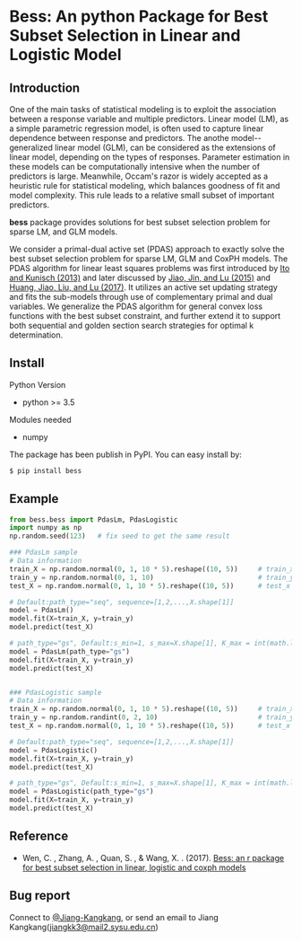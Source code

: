# Bess: An python Package for Best Subset Selection in Linear and Logistic Model


## Introduction

One of the main tasks of statistical modeling is to exploit the association between
a response variable and multiple predictors. Linear model (LM), as a simple parametric
regression model, is often used to capture linear dependence between response and
predictors. The anothe model--generalized linear model (GLM), can be considered as
the extensions of linear model, depending on the types of responses. Parameter estimation in these models
can be computationally intensive when the number of predictors is large. Meanwhile,
Occam's razor is widely accepted as a heuristic rule for statistical modeling,
which balances goodness of fit and model complexity. This rule leads to a relative 
small subset of important predictors. 

**bess** package provides solutions for best subset selection problem for sparse LM,
and GLM models.

We consider a primal-dual active set (PDAS) approach to exactly solve the best subset
selection problem for sparse LM, GLM and CoxPH models. The PDAS algorithm for linear 
least squares problems was first introduced by [Ito and Kunisch (2013)](https://iopscience.iop.org/article/10.1088/0266-5611/30/1/015001)
and later discussed by [Jiao, Jin, and Lu (2015)](https://arxiv.org/abs/1403.0515) and [Huang, Jiao, Liu, and Lu (2017)](https://arxiv.org/abs/1701.05128). 
It utilizes an active set updating strategy and fits the sub-models through use of
complementary primal and dual variables. We generalize the PDAS algorithm for 
general convex loss functions with the best subset constraint, and further 
extend it to support both sequential and golden section search strategies
for optimal k determination. 


## Install

Python Version
- python >= 3.5

Modules needed
- numpy 

The package has been publish in PyPI. You can easy install by:
```sh
$ pip install bess
```

## Example
```python
from bess.bess import PdasLm, PdasLogistic
import numpy as np
np.random.seed(123)   # fix seed to get the same result

### PdasLm sample
# Data information
train_X = np.random.normal(0, 1, 10 * 5).reshape((10, 5))     # train_x
train_y = np.random.normal(0, 1, 10)                          # train_y
test_X = np.random.normal(0, 1, 10 * 5).reshape((10, 5))      # test_x

# Default:path_type="seq", sequence=[1,2,...,X.shape[1]]
model = PdasLm()
model.fit(X=train_X, y=train_y)
model.predict(test_X)

# path_type="gs", Default:s_min=1, s_max=X.shape[1], K_max = int(math.log(p, 2/(math.sqrt(5) - 1)))
model = PdasLm(path_type="gs")
model.fit(X=train_X, y=train_y)
model.predict(test_X)


### PdasLogistic sample
# Data information
train_X = np.random.normal(0, 1, 10 * 5).reshape((10, 5))     # train_x
train_y = np.random.randint(0, 2, 10)                         # train_y
test_X = np.random.normal(0, 1, 10 * 5).reshape((10, 5))      # test_x

# Default:path_type="seq", sequence=[1,2,...,X.shape[1]]
model = PdasLogistic()
model.fit(X=train_X, y=train_y)
model.predict(test_X)

# path_type="gs", Default:s_min=1, s_max=X.shape[1], K_max = int(math.log(p, 2/(math.sqrt(5) - 1)))
model = PdasLogistic(path_type="gs")
model.fit(X=train_X, y=train_y)
model.predict(test_X)
```

## Reference

- Wen, C. , Zhang, A. , Quan, S. , & Wang, X. . (2017). [Bess: an r package for best subset selection in linear, logistic and coxph models](https://arxiv.org/pdf/1709.06254.pdf)


## Bug report

Connect to [@Jiang-Kangkang](https://github.com/Jiang-Kangkang), or send an email to Jiang Kangkang(jiangkk3@mail2.sysu.edu.cn)

